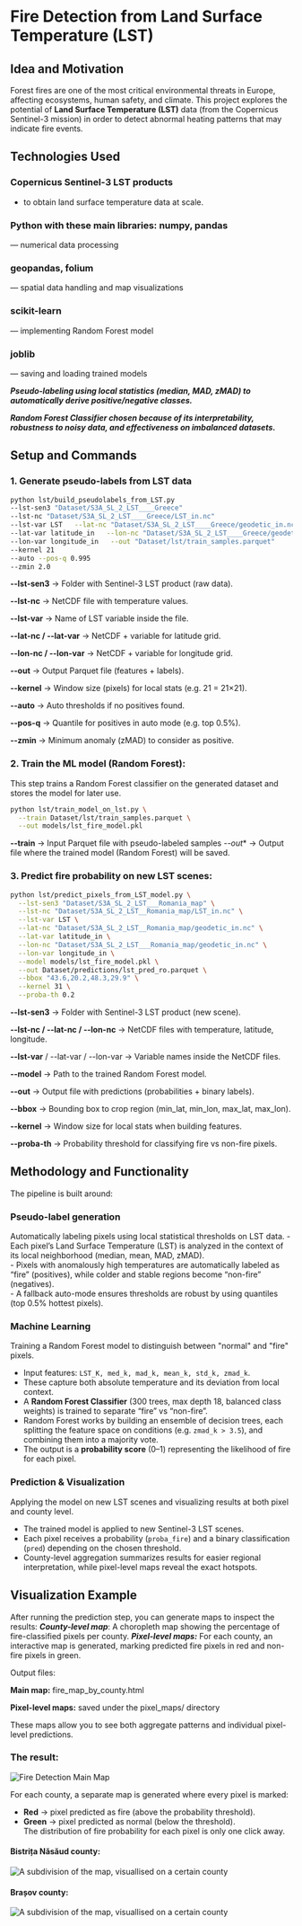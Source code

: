 # Fire Detection from Land Surface Temperature (LST)

## Idea and Motivation

Forest fires are one of the most critical environmental threats in Europe, affecting ecosystems, human safety, and climate.
This project explores the potential of **Land Surface Temperature (LST)** data (from the Copernicus Sentinel-3 mission)
in order to detect abnormal heating patterns that may indicate fire events.

## Technologies Used
### Copernicus Sentinel-3 LST products 
  -  to obtain land surface temperature data at scale.

### Python with these main libraries: numpy, pandas
  — numerical data processing

### geopandas, folium 
  — spatial data handling and map visualizations

### scikit-learn
  — implementing Random Forest model

### joblib
  — saving and loading trained models

***Pseudo-labeling using local statistics (median, MAD, zMAD) to automatically derive positive/negative classes.***

***Random Forest Classifier chosen because of its interpretability, robustness to noisy data, and effectiveness on imbalanced datasets.***

## Setup and Commands

### 1. Generate pseudo-labels from LST data

```bash
python lst/build_pseudolabels_from_LST.py
--lst-sen3 "Dataset/S3A_SL_2_LST____Greece"
--lst-nc "Dataset/S3A_SL_2_LST____Greece/LST_in.nc"
--lst-var LST   --lat-nc "Dataset/S3A_SL_2_LST____Greece/geodetic_in.nc"
--lat-var latitude_in   --lon-nc "Dataset/S3A_SL_2_LST____Greece/geodetic_in.nc"
--lon-var longitude_in   --out "Dataset/lst/train_samples.parquet"
--kernel 21
--auto --pos-q 0.995
--zmin 2.0
```
**--lst-sen3** → Folder with Sentinel-3 LST product (raw data).

**--lst-nc** → NetCDF file with temperature values.

**--lst-var** → Name of LST variable inside the file.

**--lat-nc / --lat-var** → NetCDF + variable for latitude grid.

**--lon-nc / --lon-var** → NetCDF + variable for longitude grid.

**--out** → Output Parquet file (features + labels).

**--kernel** → Window size (pixels) for local stats (e.g. 21 = 21×21).

**--auto** → Auto thresholds if no positives found.

**--pos-q** → Quantile for positives in auto mode (e.g. top 0.5%).

**--zmin** → Minimum anomaly (zMAD) to consider as positive.

### 2. Train the ML model (Random Forest):
This step trains a Random Forest classifier on the generated dataset and stores the model for later use.

```bash
python lst/train_model_on_lst.py \
  --train Dataset/lst/train_samples.parquet \
  --out models/lst_fire_model.pkl
```
**--train** → Input Parquet file with pseudo-labeled samples
*--out** → Output file where the trained model (Random Forest) will be saved.

### 3. Predict fire probability on new LST scenes:

```bash
python lst/predict_pixels_from_LST_model.py \
  --lst-sen3 "Dataset/S3A_SL_2_LST___Romania_map" \
  --lst-nc "Dataset/S3A_SL_2_LST__Romania_map/LST_in.nc" \
  --lst-var LST \
  --lat-nc "Dataset/S3A_SL_2_LST__Romania_map/geodetic_in.nc" \
  --lat-var latitude_in \
  --lon-nc "Dataset/S3A_SL_2_LST___Romania_map/geodetic_in.nc" \
  --lon-var longitude_in \
  --model models/lst_fire_model.pkl \
  --out Dataset/predictions/lst_pred_ro.parquet \
  --bbox "43.6,20.2,48.3,29.9" \
  --kernel 31 \
  --proba-th 0.2
```
**--lst-sen3** → Folder with Sentinel-3 LST product (new scene).

**--lst-nc / --lat-nc / --lon-nc** → NetCDF files with temperature, latitude, longitude.

**--lst-var** / --lat-var / --lon-var → Variable names inside the NetCDF files.

**--model** → Path to the trained Random Forest model.

**--out** → Output file with predictions (probabilities + binary labels).

**--bbox** → Bounding box to crop region (min_lat, min_lon, max_lat, max_lon).

**--kernel** → Window size for local stats when building features.

**--proba-th** → Probability threshold for classifying fire vs non-fire pixels.


## Methodology and Functionality
The pipeline is built around:

### Pseudo-label generation
Automatically labeling pixels using local statistical thresholds on LST data.
    - Each pixel’s Land Surface Temperature (LST) is analyzed in the context of its local neighborhood (median, mean, MAD, zMAD).  
    - Pixels with anomalously high temperatures are automatically labeled as “fire” (positives), while colder and stable regions become “non-fire” (negatives).  
    - A fallback auto-mode ensures thresholds are robust by using quantiles (top 0.5% hottest pixels).
### Machine Learning
Training a Random Forest model to distinguish between "normal" and "fire" pixels.
   - Input features: `LST_K, med_k, mad_k, mean_k, std_k, zmad_k`.  
   - These capture both absolute temperature and its deviation from local context.  
   - A **Random Forest Classifier** (300 trees, max depth 18, balanced class weights) is trained to separate “fire” vs “non-fire”.  
   - Random Forest works by building an ensemble of decision trees, each splitting the feature space on conditions (e.g. `zmad_k > 3.5`), and combining them into a majority vote.  
   - The output is a **probability score** (0–1) representing the likelihood of fire for each pixel.

### Prediction & Visualization
Applying the model on new LST scenes and visualizing results at both pixel and county level.
   - The trained model is applied to new Sentinel-3 LST scenes.  
   - Each pixel receives a probability (`proba_fire`) and a binary classification (`pred`) depending on the chosen threshold.  
   - County-level aggregation summarizes results for easier regional interpretation, while pixel-level maps reveal the exact hotspots.

## Visualization Example

After running the prediction step, you can generate maps to inspect the results:
***County-level map***: A choropleth map showing the percentage of fire-classified pixels per county.
***Pixel-level maps:*** For each county, an interactive map is generated, marking predicted fire pixels in red and non-fire pixels in green.

Output files:

**Main map:** fire_map_by_county.html

**Pixel-level maps:** saved under the pixel_maps/ directory

These maps allow you to see both aggregate patterns and individual pixel-level predictions.

### The result:

![Fire Detection Main Map](docs/main_fire_map_counties.png)

For each county, a separate map is generated where every pixel is marked:
  - **Red** → pixel predicted as fire (above the probability threshold).  
  - **Green** → pixel predicted as normal (below the threshold).  
The distribution of fire probability for each pixel is only one click away.

#### Bistrița Năsăud county:
![A subdivision of the map, visuallised on a certain county](docs/fire_county_1_level.png)

#### Brașov county:
![A subdivision of the map, visuallised on a certain county](docs/fire_county_2_level.png)
